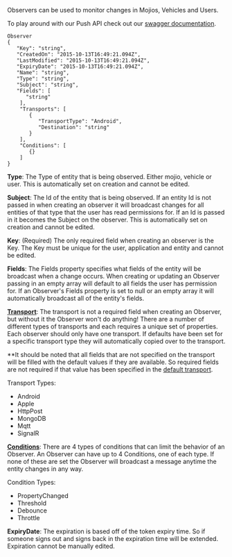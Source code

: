 Observers can be used to monitor changes in Mojios, Vehicles and Users.

To play around with our Push API check out our [swagger documentation](https://push.moj.io/swagger).

	Observer
	{
	   "Key": "string",
	   "CreatedOn": "2015-10-13T16:49:21.094Z",
	   "LastModified": "2015-10-13T16:49:21.094Z",
	   "ExpiryDate": "2015-10-13T16:49:21.094Z",
	   "Name": "string",
	   "Type": "string",
	   "Subject": "string",
	   "Fields": [
	      "string"
	    ],
	    "Transports": [
	       {
	          "TransportType": "Android",
	          "Destination": "string"
	       }
	    ],
	    "Conditions": [
	       {}
	    ]
	}

**Type**: The Type of entity that is being observed. Either mojio, vehicle or user. This is automatically set on creation and cannot be edited.

**Subject**: The Id of the entity that is being observed. If an entity Id is not passed in when creating an observer it will broadcast changes for all entities of that type that the user has read permissions for.  If an Id is passed in it becomes the Subject on the observer. This is automatically set on creation and cannot be edited.

**Key**: (Required) The only required field when creating an observer is the Key. The Key must be unique for the user, application and entity and cannot be edited.

**Fields**: The Fields property specifies what fields of the entity will be broadcast when a change occurs. When creating or updating an Observer passing in an empty array will default to all fields the user has permission for. If an Observer's Fields property is set to null or an empty array it will automatically broadcast all of the entity's fields.

**[Transport](#/content/cms.PUSHBasics.Transports)**: The transport is not a required field when creating an Observer, but without it the Observer won't do anything! There are a number of different types of transports and each requires a unique set of properties. Each observer should only have one transport. If defaults  have been set for a specific transport type they will automatically copied over to the transport.

**It should be noted that all fields that are not specified on the transport will be filled with the default values if they are available. So required fields are not required if that value has been specified in the [default transport](#/content/cms.PushBasics.Defaults). 

Transport Types:


- Android
- Apple
- HttpPost
- MongoDB
- Mqtt
- SignalR

   
**[Conditions](#/content/cms.PushBasics.Conditions)**: There are 4 types of conditions that can limit the behavior of an Observer. An Observer can have up to 4 Conditions, one of each type. If none of these are set the Observer will broadcast a message anytime the entity changes in any way.

Condition Types:

- PropertyChanged
- Threshold
- Debounce
- Throttle

**ExpiryDate**: The expiration is based off of the token expiry time. So if someone signs out and signs back in the expiration time will be extended. Expiration cannot be manually edited.